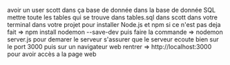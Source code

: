 avoir un user scott dans ça base de donnée
dans la base de donnée SQL mettre toute les tables qui se trouve dans tables.sql dans scott
dans votre terminal dans votre projet pour installer Node.js et npm si ce n'est pas deja fait => npm install nodemon --save-dev
puis faire la commande => nodemon server.js    pour demarer le serveur
s'assurer que le serveur ecoute bien sur le port 3000 
puis sur un navigateur web rentrer => http://localhost:3000     pour avoir accès a la page web
